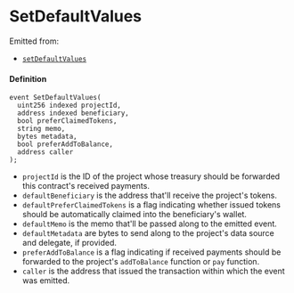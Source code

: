 # SetDefaultValues

Emitted from:

* [`setDefaultValues`](/docs/dev/v2/contracts/or-utilities/jbetherc20projectpayer/write/setdefaultvalues.md)

#### Definition

```
event SetDefaultValues(
  uint256 indexed projectId,
  address indexed beneficiary,
  bool preferClaimedTokens,
  string memo,
  bytes metadata,
  bool preferAddToBalance,
  address caller
);
```

* `projectId` is the ID of the project whose treasury should be forwarded this contract's received payments.
* `defaultBeneficiary` is the address that'll receive the project's tokens.
* `defaultPreferClaimedTokens` is a flag indicating whether issued tokens should be automatically claimed into the beneficiary's wallet.
* `defaultMemo` is the memo that'll be passed along to the emitted event.
* `defaultMetadata` are bytes to send along to the project's data source and delegate, if provided.
* `preferAddToBalance` is a flag indicating if received payments should be forwarded to the project's `addToBalance` function or `pay` function.
* `caller` is the address that issued the transaction within which the event was emitted.
